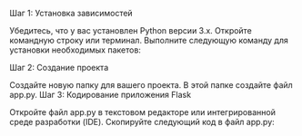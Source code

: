 Шаг 1: Установка зависимостей

Убедитесь, что у вас установлен Python версии 3.x.
Откройте командную строку или терминал.
Выполните следующую команду для установки необходимых пакетов:

<pip install flask pytesseract pillow>


Шаг 2: Создание проекта

Создайте новую папку для вашего проекта.
В этой папке создайте файл app.py.
Шаг 3: Кодирование приложения Flask

Откройте файл app.py в текстовом редакторе или интегрированной среде разработки (IDE).
Скопируйте следующий код в файл app.py:



